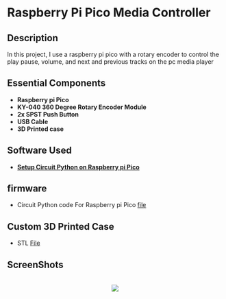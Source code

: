 


<h1> Raspberry Pi Pico Media Controller</h1> 


<h2>Description</h2>
In this project, I use a raspberry pi pico with a rotary encoder to control the play pause, volume, and next and previous tracks on the pc media player  

<h2>Essential Components</h2>

- <b>Raspberry pi Pico </b> 
- <b>KY-040 360 Degree Rotary Encoder Module</b>
- <b>2x 	SPST Push Button </b>
- <b>USB Cable</b>
- <b>3D Printed case</b>






<h2>Software  Used </h2>

- <b>[Setup Circuit Python on Raspberry pi Pico](https://circuitpython.org/board/raspberry_pi_pico/)</b>



 <h2>firmware </h2>

   -  Circuit Python code For Raspberry pi Pico [file](https://github.com/delta010/Raspberry_Pi_Pico_Media_Controller/blob/main/code.py)

 

<h2>Custom 3D Printed  Case</h2>
  
   - STL [File](https://github.com/delta010/Raspberry_Pi_Pico_Media_Controller/tree/main/stl)


<h2>ScreenShots</h2> 

<p align="center">
 <br/>
<img src="(https://github.com/delta010/Raspberry_Pi_Pico_Media_Controller/assets/29528880/19586891-7128-4425-842f-a82ce709288d)" />
<br />


<img src=""/>
<br />
<br />


</p>

<!--
 ```diff
- text in red
+ text in green
! text in orange
# text in gray
@@ text in purple (and bold)@@
```
--!>


